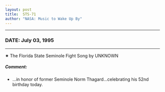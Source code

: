 ```yaml
---
layout: post
title:  STS-71
author: "NASA: Music to Wake Up By"
---
```


----
### DATE: July 03, 1995
----
✷ The Florida State Seminole Fight Song by UNKNOWN

##### Comment:
* ...in honor of former Seminole Norm Thagard...celebrating his 52nd birthday today.
